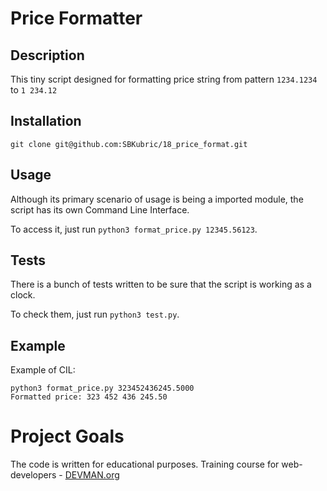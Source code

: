 # Price Formatter

## Description

This tiny script designed for formatting price string from pattern `1234.1234` to `1 234.12`

## Installation

```
git clone git@github.com:SBKubric/18_price_format.git
```

## Usage

Although its primary scenario of usage is being a imported module, the script has its own Command Line Interface.

To access it, just run `python3 format_price.py 12345.56123`.

## Tests

There is a bunch of tests written to be sure that the script is working as a clock.

To check them, just run `python3 test.py`.

## Example

Example of CIL:

```
python3 format_price.py 323452436245.5000
Formatted price: 323 452 436 245.50
```

# Project Goals

The code is written for educational purposes. Training course for web-developers - [DEVMAN.org](https://devman.org)
